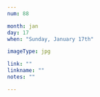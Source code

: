 ```yaml
---
num: 88

month: jan
day: 17
when: "Sunday, January 17th"

imageType: jpg

link: ""
linkname: ""
notes: ""

---
```


